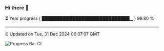 ### Hi there 👋

⏳ Year progress { █████████████████████████████▁ } 99.80 %

---

⏰ Updated on Tue, 31 Dec 2024 06:07:07 GMT

![Progress Bar CI](https://github.com/liununu/liununu/workflows/Progress%20Bar%20CI/badge.svg)
